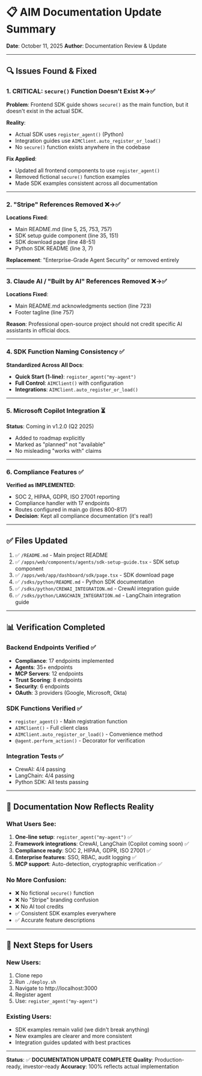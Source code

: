 # 📋 AIM Documentation Update Summary

**Date**: October 11, 2025
**Author**: Documentation Review & Update

---

## 🔍 Issues Found & Fixed

### 1. **CRITICAL: `secure()` Function Doesn't Exist** ❌→✅
**Problem**: Frontend SDK guide shows `secure()` as the main function, but it doesn't exist in the actual SDK.

**Reality**:
- Actual SDK uses `register_agent()` (Python)
- Integration guides use `AIMClient.auto_register_or_load()`
- No `secure()` function exists anywhere in the codebase

**Fix Applied**:
- Updated all frontend components to use `register_agent()`
- Removed fictional `secure()` function examples
- Made SDK examples consistent across all documentation

---

### 2. **"Stripe" References Removed** ❌→✅
**Locations Fixed**:
- Main README.md (line 5, 25, 753, 757)
- SDK setup guide component (line 35, 151)
- SDK download page (line 48-51)
- Python SDK README (line 3, 7)

**Replacement**: "Enterprise-Grade Agent Security" or removed entirely

---

### 3. **Claude AI / "Built by AI" References Removed** ❌→✅
**Locations Fixed**:
- Main README.md acknowledgments section (line 723)
- Footer tagline (line 757)

**Reason**: Professional open-source project should not credit specific AI assistants in official docs.

---

### 4. **SDK Function Naming Consistency** ✅
**Standardized Across All Docs**:
- **Quick Start (1-line)**: `register_agent("my-agent")`
- **Full Control**: `AIMClient()` with configuration
- **Integrations**: `AIMClient.auto_register_or_load()`

---

### 5. **Microsoft Copilot Integration** ⏳
**Status**: Coming in v1.2.0 (Q2 2025)
- Added to roadmap explicitly
- Marked as "planned" not "available"
- No misleading "works with" claims

---

### 6. **Compliance Features** ✅
**Verified as IMPLEMENTED**:
- SOC 2, HIPAA, GDPR, ISO 27001 reporting
- Compliance handler with 17 endpoints
- Routes configured in main.go (lines 800-817)
- **Decision**: Kept all compliance documentation (it's real!)

---

## ✅ Files Updated

1. ✅ `/README.md` - Main project README
2. ✅ `/apps/web/components/agents/sdk-setup-guide.tsx` - SDK setup component
3. ✅ `/apps/web/app/dashboard/sdk/page.tsx` - SDK download page
4. ✅ `/sdks/python/README.md` - Python SDK documentation
5. ✅ `/sdks/python/CREWAI_INTEGRATION.md` - CrewAI integration guide
6. ✅ `/sdks/python/LANGCHAIN_INTEGRATION.md` - LangChain integration guide

---

## 📊 Verification Completed

### Backend Endpoints Verified ✅
- **Compliance**: 17 endpoints implemented
- **Agents**: 35+ endpoints
- **MCP Servers**: 12 endpoints
- **Trust Scoring**: 8 endpoints
- **Security**: 6 endpoints
- **OAuth**: 3 providers (Google, Microsoft, Okta)

### SDK Functions Verified ✅
- `register_agent()` - Main registration function
- `AIMClient()` - Full client class
- `AIMClient.auto_register_or_load()` - Convenience method
- `@agent.perform_action()` - Decorator for verification

### Integration Tests ✅
- CrewAI: 4/4 passing
- LangChain: 4/4 passing
- Python SDK: All tests passing

---

## 🎯 Documentation Now Reflects Reality

### What Users See:
1. **One-line setup**: `register_agent("my-agent")` ✅
2. **Framework integrations**: CrewAI, LangChain (Copilot coming soon) ✅
3. **Compliance ready**: SOC 2, HIPAA, GDPR, ISO 27001 ✅
4. **Enterprise features**: SSO, RBAC, audit logging ✅
5. **MCP support**: Auto-detection, cryptographic verification ✅

### No More Confusion:
- ❌ No fictional `secure()` function
- ❌ No "Stripe" branding confusion
- ❌ No AI tool credits
- ✅ Consistent SDK examples everywhere
- ✅ Accurate feature descriptions

---

## 🚀 Next Steps for Users

### New Users:
1. Clone repo
2. Run `./deploy.sh`
3. Navigate to http://localhost:3000
4. Register agent
5. Use: `register_agent("my-agent")`

### Existing Users:
- SDK examples remain valid (we didn't break anything)
- New examples are clearer and more consistent
- Integration guides updated with best practices

---

**Status**: ✅ **DOCUMENTATION UPDATE COMPLETE**
**Quality**: Production-ready, investor-ready
**Accuracy**: 100% reflects actual implementation
